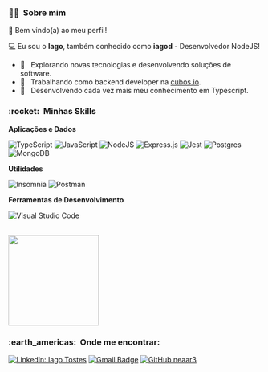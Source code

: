 <h3> 👨‍💻 &nbsp;Sobre mim </h3>


🎉 Bem vindo(a) ao meu perfil!

💻 Eu sou o **Iago**, também conhecido como **iagod** - Desenvolvedor NodeJS!  

- 🤔 &nbsp; Explorando novas tecnologias e desenvolvendo soluções de software.
- 💼 &nbsp; Trabalhando como backend developer na <a href="https://cubos.io">cubos.io</a>.
- 🌱 &nbsp; Desenvolvendo cada vez mais meu conhecimento em Typescript.

<h3> :rocket: &nbsp;Minhas Skills </h3>

**Aplicações e Dados**

  ![TypeScript](https://img.shields.io/badge/typescript-%23007ACC.svg?style=for-the-badge&logo=typescript&logoColor=white)
  ![JavaScript](https://img.shields.io/badge/javascript-%23323330.svg?style=for-the-badge&logo=javascript&logoColor=%23F7DF1E)
  ![NodeJS](https://img.shields.io/badge/node.js-6DA55F?style=for-the-badge&logo=node.js&logoColor=white)
  ![Express.js](https://img.shields.io/badge/express.js-%23404d59.svg?style=for-the-badge&logo=express&logoColor=%2361DAFB)
  ![Jest](https://img.shields.io/badge/-jest-%23C21325?style=for-the-badge&logo=jest&logoColor=white)
  ![Postgres](https://img.shields.io/badge/postgres-%23316192.svg?style=for-the-badge&logo=postgresql&logoColor=white)
  ![MongoDB](https://img.shields.io/badge/MongoDB-%234ea94b.svg?style=for-the-badge&logo=mongodb&logoColor=white)

**Utilidades**

  ![Insomnia](https://img.shields.io/badge/-Insomnia-333333?style=flat&logo=insomnia)
  ![Postman](https://img.shields.io/badge/-Postman-333333?style=flat&logo=postman)


**Ferramentas de Desenvolvimento**

  ![Visual Studio Code](https://img.shields.io/badge/-Visual%20Studio%20Code-333333?style=flat&logo=visual-studio-code&logoColor=007ACC)

<br/>

<a href="https://github.com/neaar3">
  <img height="180em" src="https://github-readme-stats.vercel.app/api?username=neaar3&theme=dracula&show_icons=true" />
</a>

<br/>

<h3> :earth_americas: &nbsp;Onde me encontrar: </h3> 

[![Linkedin: Iago Tostes](https://img.shields.io/badge/-IagoTostes-blue?style=flat-square&logo=Linkedin&logoColor=white&link=https://www.linkedin.com/in/iago-tostes/)](https://www.linkedin.com/in/iago-tostes/)
[![Gmail Badge](https://img.shields.io/badge/-iagodeoliveiratostes@gmail.com-006bed?style=flat-square&logo=Gmail&logoColor=white&link=mailto:iagodeoliveiratostes@gmail.com)](mailto:iagodeoliveiratostes@gmail.com)
[![GitHub neaar3]( https://img.shields.io/github/followers/neaar3?label=follow&style=social)](https://github.com/neaar3)
